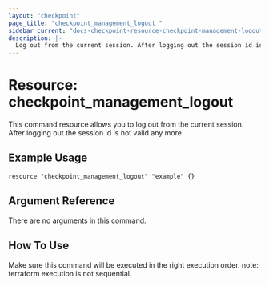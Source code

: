 ```yaml
---
layout: "checkpoint"
page_title: "checkpoint_management_logout "
sidebar_current: "docs-checkpoint-resource-checkpoint-management-logout"
description: |-
  Log out from the current session. After logging out the session id is not valid any more.
---
```


# Resource: checkpoint_management_logout

This command resource allows you to log out from the current session. After logging out the session id is not valid any more.

## Example Usage

```hcl
resource "checkpoint_management_logout" "example" {}
```

## Argument Reference

There are no arguments in this command.

## How To Use
Make sure this command will be executed in the right execution order. 
note: terraform execution is not sequential.    



